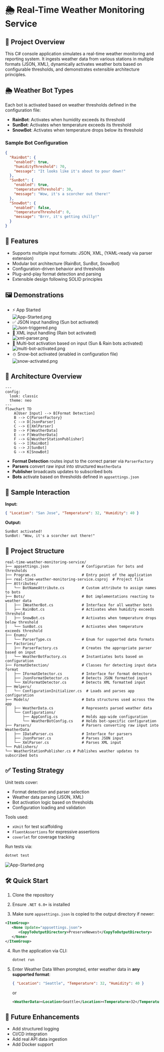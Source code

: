 # 🌦️ Real-Time Weather Monitoring Service

## 📌 Project Overview

This C# console application simulates a real-time weather monitoring and reporting system. It ingests weather data from various stations in multiple formats (JSON, XML), dynamically activates weather bots based on configurable thresholds, and demonstrates extensible architecture principles.

## 🌦️ Weather Bot Types

Each bot is activated based on weather thresholds defined in the configuration file:

* **RainBot**: Activates when humidity exceeds its threshold
* **SunBot**: Activates when temperature exceeds its threshold
* **SnowBot**: Activates when temperature drops below its threshold

### Sample Bot Configuration

```json
{
  "RainBot": {
    "enabled": true,
    "humidityThreshold": 70,
    "message": "It looks like it's about to pour down!"
  },
  "SunBot": {
    "enabled": true,
    "temperatureThreshold": 30,
    "message": "Wow, it's a scorcher out there!"
  },
  "SnowBot": {
    "enabled": false,
    "temperatureThreshold": 0,
    "message": "Brrr, it's getting chilly!"
  }
}
```

## 🚀 Features

* Supports multiple input formats: JSON, XML, (YAML-ready via parser extension)
* Modular bot architecture (RainBot, SunBot, SnowBot)
* Configuration-driven behavior and thresholds
* Plug-and-play format detection and parsing
* Extensible design following SOLID principles

## 🖼️ Demonstrations
* ⚡ App Started <br> ![App-Started.png](./assets/App-Started.png)
* ✅ JSON input handling (Sun bot activated) <br> ![Json-triggered.png](./assets/Json-triggered.png)
* 🧾 XML input handling  (Rain bot activated) <br> ![xml-parser.png](./assets/xml-parser.png)
* 🤖 Multi-bot activation based on input (Sun & Rain bots activated) <br> ![multi-bot-activated.png](./assets/multi-bot-activated.png)
* ⛄ Snow-bot activated (enabled in configuration file) <br> ![snow-activated.png](./assets/snow-activated.png)

## 🧩 Architecture Overview

```mermaid
---
config:
  look: classic
  theme: neo
---
flowchart TD
    A[User Input] --> B[Format Detection]
    B --> C{ParserFactory}
    C --> D[JsonParser]
    C --> E[XmlParser]
    D --> F[WeatherData]
    E --> F[WeatherData]
    F --> G[WeatherStationPublisher]
    G --> I[RainBot]
    G --> J[SunBot]
    G --> K[SnowBot]

```

* **Format Detection** routes input to the correct parser via `ParserFactory`
* **Parsers** convert raw input into structured `WeatherData`
* **Publisher** broadcasts updates to subscribed bots
* **Bots** activate based on thresholds defined in `appsettings.json`


## 🧪 Sample Interaction

**Input:**

```json
{ "Location": "San Jose", "Temperature": 32, "Humidity": 40 }
```

**Output:**

```
SunBot activated!
SunBot: "Wow, it's a scorcher out there!"
```

## 📂 Project Structure
```
real-time-weather-monitoring-service/
├── appsettings.json               # Configuration for bots and thresholds
├── Program.cs                     # Entry point of the application
├── real-time-weather-monitoring-service.csproj  # Project file
├── Attributes/
│   └── BotNameAttribute.cs        # Custom attribute to assign names to bots
├── Bots/                          # Bot implementations reacting to weather data
│   ├── IWeatherBot.cs             # Interface for all weather bots
│   ├── RainBot.cs                 # Activates when humidity exceeds threshold
│   ├── SnowBot.cs                 # Activates when temperature drops below threshold
│   └── SunBot.cs                  # Activates when temperature exceeds threshold
├── Enums/
│   └── ParserType.cs              # Enum for supported data formats
├── Factories/
│   ├── ParserFactory.cs           # Creates the appropriate parser based on input
│   └── WeatherBotFactory.cs       # Instantiates bots based on configuration
├── FormatDetection/               # Classes for detecting input data format
│   ├── IFormatDetector.cs         # Interface for format detectors
│   ├── JsonFormatDetector.cs      # Detects JSON formatted input
│   └── XmlFormatDetector.cs       # Detects XML formatted input
├── Helpers/
│   └── ConfigurationInitializer.cs  # Loads and parses app configuration
├── Models/                        # Data structures used across the app
│   ├── WeatherData.cs             # Represents parsed weather data
│   └── Configurations/
│       ├── AppConfig.cs           # Holds app-wide configuration
│       └── WeatherBotConfig.cs    # Holds bot-specific configuration
├── Parsers/                       # Parsers converting raw input into WeatherData
│   ├── IDataParser.cs             # Interface for parsers
│   ├── JsonParser.cs              # Parses JSON input
│   └── XmlParser.cs               # Parses XML input
└── Publishers/
└── WeatherStationPublisher.cs # Publishes weather updates to subscribed bots
```


## ✅ Testing Strategy

Unit tests cover:

* Format detection and parser selection
* Weather data parsing (JSON, XML)
* Bot activation logic based on thresholds
* Configuration loading and validation

Tools used:

* `xUnit` for test scaffolding
* `FluentAssertions` for expressive assertions
* `coverlet` for coverage tracking

Run tests via:

```bash
dotnet test
```

![App-Started.png](./assets/Unit-Test-Sample-Run.png)

## 🛠️ Quick Start

1. Clone the repository

2. Ensure `.NET 6.0+` is installed
3. Make sure `appsettings.json` is copied to the output directory if newer:
```xml
<ItemGroup>
   <None Update="appsettings.json">
      <CopyToOutputDirectory>PreserveNewest</CopyToOutputDirectory>
   </None>
</ItemGroup>  
```
4. Run the application via CLI:

   ```bash
   dotnet run
   ```

5. Enter Weather Data
   When prompted, enter weather data in **any supported format**:

   ```json
   { "Location": "Seattle", "Temperature": 32, "Humidity": 40 }
   ```

   or

   ```xml
   <WeatherData><Location>Seattle</Location><Temperature>32</Temperature><Humidity>40</Humidity></WeatherData>
   ```

## 🔮 Future Enhancements
* Add structured logging
* CI/CD integration
* Add real API data ingestion
* Add Docker support

